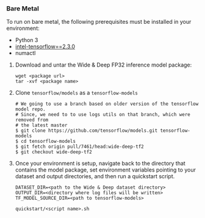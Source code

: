 <!--- 50. Bare Metal -->
### Bare Metal

To run on bare metal, the following prerequisites must be installed in your environment:
* Python 3
* [intel-tensorflow==2.3.0](https://pypi.org/project/intel-tensorflow/)
* numactl

1. Download and untar the Wide & Deep FP32 inference model package:

    ```
    wget <package url>
    tar -xvf <package name>
    ```

2. Clone `tensorflow/models` as a `tensorflow-models`
       
    ```
    # We going to use a branch based on older version of the tensorflow model repo.
    # Since, we need to to use logs utils on that branch, which were removed from 
    # the latest master
    $ git clone https://github.com/tensorflow/models.git tensorflow-models
    $ cd tensorflow-models
    $ git fetch origin pull/7461/head:wide-deep-tf2  
    $ git checkout wide-deep-tf2 
    ```

3. Once your environment is setup, navigate back to the directory that contains the <model name> <precision> <mode>
   model package, set environment variables pointing to your dataset and output directories, and then run
   a quickstart script.
    ```
    DATASET_DIR=<path to the Wide & Deep dataset directory>
    OUTPUT_DIR=<directory where log files will be written>
    TF_MODEL_SOURCE_DIR=<path to tensorflow-models>

    quickstart/<script name>.sh
    ```
